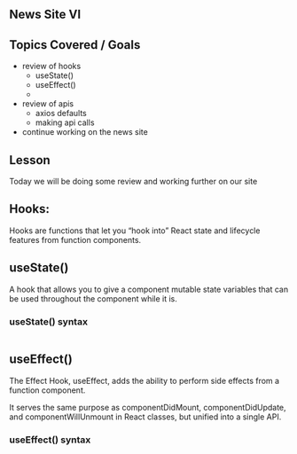 ## News Site VI

## Topics Covered / Goals
- review of hooks
    - useState()
    - useEffect()
    - 
- review of apis
    - axios defaults
    - making api calls
- continue working on the news site

## Lesson
Today we will be doing some review and working further on our site


## Hooks:
Hooks are functions that let you “hook into” React state and lifecycle features from function components. 


## useState()
A hook that allows you to give a component mutable state variables that can be used throughout the component while it is. 


### useState() syntax
```js


```


## useEffect()
The Effect Hook, useEffect, adds the ability to perform side effects from a function component. 

It serves the same purpose as componentDidMount, componentDidUpdate, and componentWillUnmount in React classes, but unified into a single API.

### useEffect() syntax
```js



```